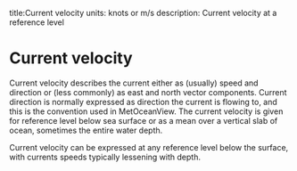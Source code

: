 title:Current velocity
units: knots or m/s
description: Current velocity at a reference level

# Current velocity
Current velocity describes the current either as (usually) speed and direction or (less commonly) as east and north vector components.
Current direction is normally expressed as direction the current is flowing to, and this is the convention used in MetOceanView.
The current velocity is given for reference level below sea surface or as a mean over a vertical slab of ocean, sometimes the entire water depth.


Current velocity can be expressed at any reference level below the surface, with currents speeds typically lessening with depth.
